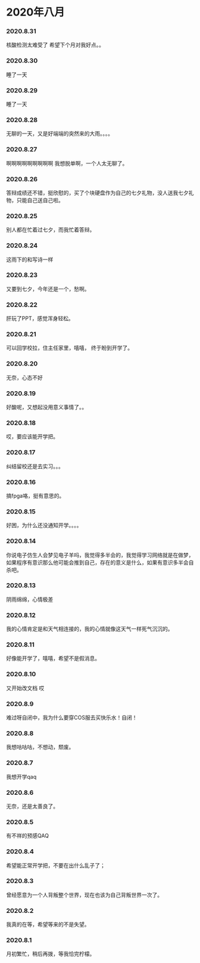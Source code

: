 # 2020年八月
### 2020.8.31
核酸检测太难受了 希望下个月对我好点。。
### 2020.8.30
睡了一天
### 2020.8.29
睡了一天
### 2020.8.28
无聊的一天，又是好端端的突然来的大雨。。。。
### 2020.8.27
啊啊啊啊啊啊啊啊啊 我想脱单啊，一个人太无聊了。
### 2020.8.26
答辩成绩还不错，挺欣慰的，买了个块硬盘作为自己的七夕礼物，没人送我七夕礼物，只能自己送自己啦。
### 2020.8.25
别人都在忙着过七夕，而我忙着答辩。
### 2020.8.24
这雨下的和写诗一样
### 2020.8.23
又要到七夕，今年还是一个，愁啊。
### 2020.8.22
肝玩了PPT，感觉浑身轻松。
### 2020.8.21
可以回学校拉，住主任家里，嘻嘻， 终于盼到开学了。
### 2020.8.20
无奈，心态不好
### 2020.8.19
好酸呢，又想起没用意义事情了。。
### 2020.8.18
哎，要应该能开学把。
### 2020.8.17
纠结留校还是去实习。。。
### 2020.8.16
搞fpga咯，挺有意思的。
### 2020.8.15
好困，为什么还没通知开学。。。。
### 2020.8.14
你说电子仿生人会梦见电子羊吗，我觉得多半会的，我觉得学习网络就是在做梦，如果程序有意识那么他可能会推到自己，存在的意义是什么，如果有意识多半会自杀吧。
### 2020.8.13
阴雨绵绵，心情极差
### 2020.8.12
我的心情肯定是和天气相连接的，我的心情就像这天气一样死气沉沉的。
### 2020.8.11
好像能开学了，嘻嘻，希望不是假消息。
### 2020.8.10
又开始改文档 哎
### 2020.8.9
难过呀自闭中，我为什么要穿COS服去买快乐水！自闭！
### 2020.8.8
我想咕咕咕，不想动，颓废。
### 2020.8.7
我想开学qaq
### 2020.8.6
无奈，还是太善良了。
### 2020.8.5
有不祥的预感QAQ
### 2020.8.4
希望能正常开学把，不要在出什么乱子了；
### 2020.8.3
曾经愿意为一个人背叛整个世界，现在也该为自己背叛世界一次了。
### 2020.8.2
我真的在等，希望等来的不是失望。
### 2020.8.1
月初繁忙，稍后再拨，等我恰完柠檬。
